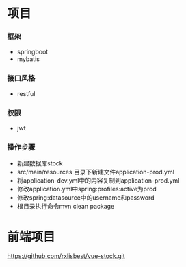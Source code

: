 # 项目
### 框架
- springboot
- mybatis

### 接口风格
- restful

### 权限
- jwt

### 操作步骤
- 新建数据库stock
- src/main/resources 目录下新建文件application-prod.yml
- 将application-dev.yml中的内容复制到application-prod.yml
- 修改application.yml中spring:profiles:active为prod
- 修改spring:datasource中的username和password
- 根目录执行命令mvn clean package

# 前端项目
https://github.com/rxlisbest/vue-stock.git